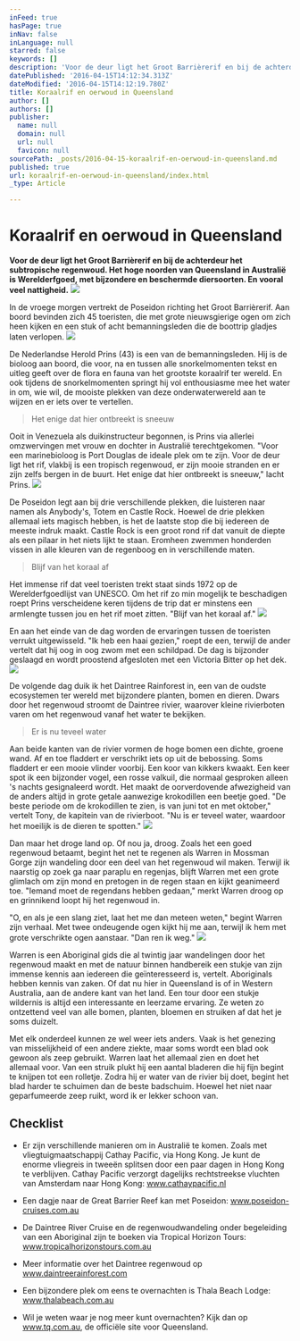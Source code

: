 ```yaml
---
inFeed: true
hasPage: true
inNav: false
inLanguage: null
starred: false
keywords: []
description: 'Voor de deur ligt het Groot Barrièrerif en bij de achterdeur het subtropische regenwoud. Het hoge noorden van Queensland in Australië is Werelderfgoed, met bijzondere en beschermde diersoorten. En vooral veel nattigheid.'
datePublished: '2016-04-15T14:12:34.313Z'
dateModified: '2016-04-15T14:12:19.780Z'
title: Koraalrif en oerwoud in Queensland
author: []
authors: []
publisher:
  name: null
  domain: null
  url: null
  favicon: null
sourcePath: _posts/2016-04-15-koraalrif-en-oerwoud-in-queensland.md
published: true
url: koraalrif-en-oerwoud-in-queensland/index.html
_type: Article

---
```

# Koraalrif en oerwoud in Queensland

**Voor de deur ligt het Groot Barrièrerif en bij de achterdeur het subtropische regenwoud. Het hoge noorden van Queensland in Australië is Werelderfgoed, met bijzondere en beschermde diersoorten. En vooral veel nattigheid.**
![](https://the-grid-user-content.s3-us-west-2.amazonaws.com/710820d5-d887-49eb-8247-573efdcf94d6.jpg)

In de vroege morgen vertrekt de Poseidon richting het Groot Barrièrerif. Aan boord bevinden zich 45 toeristen, die met grote nieuwsgierige ogen om zich heen kijken en een stuk of acht bemanningsleden die de boottrip gladjes laten verlopen.
![](https://the-grid-user-content.s3-us-west-2.amazonaws.com/cfb4087d-7c55-4c54-a394-1c16e3268bdd.jpg)

De Nederlandse Herold Prins (43) is een van de bemanningsleden. Hij is de bioloog aan boord, die voor, na en tussen alle snorkelmomenten tekst en uitleg geeft over de flora en fauna van het grootste koraalrif ter wereld. En ook tijdens de snorkelmomenten springt hij vol enthousiasme mee het water in om, wie wil, de mooiste plekken van deze onderwaterwereld aan te wijzen en er iets over te vertellen.

> Het enige dat hier ontbreekt is sneeuw

Ooit in Venezuela als duikinstructeur begonnen, is Prins via allerlei omzwervingen met vrouw en dochter in Australië terechtgekomen. "Voor een marinebioloog is Port Douglas de ideale plek om te zijn. Voor de deur ligt het rif, vlakbij is een tropisch regenwoud, er zijn mooie stranden en er zijn zelfs bergen in de buurt. Het enige dat hier ontbreekt is sneeuw," lacht Prins.
![](https://the-grid-user-content.s3-us-west-2.amazonaws.com/27623885-f4d9-405a-a2a4-6650a3d6aeb8.jpg)

De Poseidon legt aan bij drie verschillende plekken, die luisteren naar namen als Anybody's, Totem en Castle Rock. Hoewel de drie plekken allemaal iets magisch hebben, is het de laatste stop die bij iedereen de meeste indruk maakt. Castle Rock is een groot rond rif dat vanuit de diepte als een pilaar in het niets lijkt te staan. Eromheen zwemmen honderden vissen in alle kleuren van de regenboog en in verschillende maten.

> Blijf van het koraal af

Het immense rif dat veel toeristen trekt staat sinds 1972 op de Werelderfgoedlijst van UNESCO. Om het rif zo min mogelijk te beschadigen roept Prins verscheidene keren tijdens de trip dat er minstens een armlengte tussen jou en het rif moet zitten. "Blijf van het koraal af." ![](https://the-grid-user-content.s3-us-west-2.amazonaws.com/a7d359d1-f6f6-4f04-ad9f-58fa206c2801.jpg)

En aan het einde van de dag worden de ervaringen tussen de toeristen verrukt uitgewisseld. "Ik heb een haai gezien," roept de een, terwijl de ander vertelt dat hij oog in oog zwom met een schildpad. De dag is bijzonder geslaagd en wordt proostend afgesloten met een Victoria Bitter op het dek.
![](https://the-grid-user-content.s3-us-west-2.amazonaws.com/e2165d54-f569-40d6-981b-90def8d04da7.jpg)

De volgende dag duik ik het Daintree Rainforest in, een van de oudste ecosystemen ter wereld met bijzondere planten, bomen en dieren. Dwars door het regenwoud stroomt de Daintree rivier, waarover kleine rivierboten varen om het regenwoud vanaf het water te bekijken.

> Er is nu teveel water

Aan beide kanten van de rivier vormen de hoge bomen een dichte, groene wand. Af en toe fladdert er verschrikt iets op uit de bebossing. Soms fladdert er een mooie vlinder voorbij. Een koor van kikkers kwaakt. Een keer spot ik een bijzonder vogel, een rosse valkuil, die normaal gesproken alleen 's nachts gesignaleerd wordt. Het maakt de oorverdovende afwezigheid van de anders altijd in grote getale aanwezige krokodillen een beetje goed. "De beste periode om de krokodillen te zien, is van juni tot en met oktober," vertelt Tony, de kapitein van de rivierboot. "Nu is er teveel water, waardoor het moeilijk is de dieren te spotten."
![](https://the-grid-user-content.s3-us-west-2.amazonaws.com/21fb7851-d252-4e36-bfee-ca5505f0ef47.jpg)

Dan maar het droge land op. Of nou ja, droog. Zoals het een goed regenwoud betaamt, begint het net te regenen als Warren in Mossman Gorge zijn wandeling door een deel van het regenwoud wil maken. Terwijl ik naarstig op zoek ga naar paraplu en regenjas, blijft Warren met een grote glimlach om zijn mond en pretogen in de regen staan en kijkt geanimeerd toe. "Iemand moet de regendans hebben gedaan," merkt Warren droog op en grinnikend loopt hij het regenwoud in.

"O, en als je een slang ziet, laat het me dan meteen weten," begint Warren zijn verhaal. Met twee ondeugende ogen kijkt hij me aan, terwijl ik hem met grote verschrikte ogen aanstaar. "Dan ren ik weg."
![](https://the-grid-user-content.s3-us-west-2.amazonaws.com/e393f967-2a5d-40a9-823e-7b3319da3576.jpg)

Warren is een Aboriginal gids die al twintig jaar wandelingen door het regenwoud maakt en met de natuur binnen handbereik een stukje van zijn immense kennis aan iedereen die geïnteresseerd is, vertelt. Aboriginals hebben kennis van zaken. Of dat nu hier in Queensland is of in Western Australia, aan de andere kant van het land. Een tour door een stukje wildernis is altijd een interessante en leerzame ervaring. Ze weten zo ontzettend veel van alle bomen, planten, bloemen en struiken af dat het je soms duizelt.

Met elk onderdeel kunnen ze wel weer iets anders. Vaak is het genezing van misselijkheid of  een andere ziekte, maar soms wordt een blad ook gewoon als zeep gebruikt. Warren laat het allemaal zien en doet het allemaal voor. Van een struik plukt hij een aantal bladeren die hij fijn begint te knijpen tot een rolletje. Zodra hij er water van de rivier bij doet, begint het blad harder te schuimen dan de beste badschuim. Hoewel het niet naar geparfumeerde zeep ruikt, word ik er lekker schoon van.

## Checklist

* Er zijn verschillende manieren om in Australië te komen. Zoals met vliegtuigmaatschappij Cathay Pacific, via Hong Kong. Je kunt de enorme vliegreis in tweeën splitsen door een paar dagen in Hong Kong te verblijven. Cathay Pacific verzorgt dagelijks rechtstreekse vluchten van Amsterdam naar Hong Kong: www.cathaypacific.nl

* Een dagje naar de Great Barrier Reef kan met Poseidon: www.poseidon-cruises.com.au

* De Daintree River Cruise en de regenwoudwandeling onder begeleiding van een Aboriginal zijn te boeken via Tropical Horizon Tours: www.tropicalhorizonstours.com.au

* Meer informatie over het Daintree regenwoud op www.daintreerainforest.com 

* Een bijzondere plek om eens te overnachten is Thala Beach Lodge: www.thalabeach.com.au 

* Wil je weten waar je nog meer kunt overnachten? Kijk dan op www.tq.com.au, de officiële site voor Queensland.

**[][0][][1][][2][][3]**

[0]: http://www.cathaypacific.nl/
[1]: http://www.tropicalhorizonstours.com.au/
[2]: http://www.daintreerainforest.com/
[3]: http://www.thalabeach.com.au/